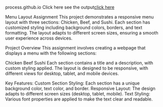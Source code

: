 process.github.io
Click here see the output[click here](process.github.io/blob/main/index.html)



Menu Layout Assignment
This project demonstrates a responsive menu layout with three sections: Chicken, Beef, and Sushi. Each section has customized styling including background colors, borders, and text formatting. The layout adapts to different screen sizes, ensuring a smooth user experience across devices.

Project Overview
This assignment involves creating a webpage that displays a menu with the following sections:

Chicken
Beef
Sushi
Each section contains a title and a description, with custom styling applied. The layout is designed to be responsive, with different views for desktop, tablet, and mobile devices.

Key Features:
Custom Section Styling: Each section has a unique background color, text color, and border.
Responsive Layout: The design adapts to different screen sizes (desktop, tablet, mobile).
Text Styling: Various font properties are applied to make the text clear and readable.
